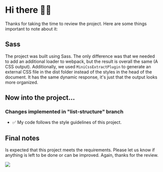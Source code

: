 # Hi there 👋🏻 

Thanks for taking the time to review the project. Here are some things important to note about it:

## Sass

The project was built using Sass. The only difference was that we needed to add an additional loader to webpack, but the result is overall the same (A CSS output). Additionally, we used ```MiniCssExtractPlugin``` to generate an external CSS file in the dist folder instead of the styles in the head of the document. It has the same dynamic response, it's just that the output looks more organized.

## Now into the project...

### Changes implemented in "list-structure" branch 

- ✅  My code follows the style guidelines of this project.

## Final notes

Is expected that this project meets the requirements. Please let us know if anything is left to be done or can be improved. Again, thanks for the review.

<img src="https://media4.giphy.com/media/J5nvj5lh8kgGk/giphy.gif"/>
